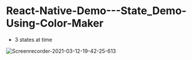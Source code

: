 # React-Native-Demo---State_Demo-Using-Color-Maker


- 3 states at time

![Screenrecorder-2021-03-12-19-42-25-613](https://user-images.githubusercontent.com/51367686/110951837-84578680-836b-11eb-8d40-05e95fed2144.gif)
